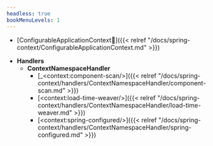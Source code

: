 ```yaml
---
headless: true
bookMenuLevels: 1
---
```


- [ConfigurableApplicationContext🍃]({{< relref "/docs/spring-context/ConfigurableApplicationContext.md" >}})
* **Handlers**
  * **ContextNamespaceHandler**
    * [_&lt;context:component-scan/&gt;]({{< relref "/docs/spring-context/handlers/ContextNamespaceHandler/component-scan.md" >}})
    * [&lt;context:load-time-weaver/&gt;]({{< relref "/docs/spring-context/handlers/ContextNamespaceHandler/load-time-weaver.md" >}})
    * [&lt;context:spring-configured/&gt;]({{< relref "/docs/spring-context/handlers/ContextNamespaceHandler/spring-configured.md" >}})




